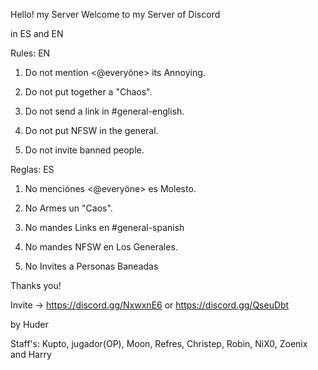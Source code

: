 Hello! my Server  Welcome to my Server of Discord

in ES and EN

Rules: EN

1. Do not mention <@everyöne> its Annoying.

2. Do not put together a "Chaos".

3. Do not send a link in #general-english.

4. Do not put NFSW in the general.

5. Do not invite banned people.

Reglas: ES

1. No menciónes <@everyöne> es Molesto.

2. No Armes un "Caos".

3. No mandes Links en #general-spanish

4. No mandes NFSW en Los Generales.

5. No Invites a Personas Baneadas


Thanks you! 

Invite -> https://discord.gg/NxwxnE6 or https://discord.gg/QseuDbt



by Huder

Staff's: Kupto, jugador(OP), Moon, Refres, Christep, Robin, NiX0, Zoenix and Harry
